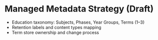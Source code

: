 # Managed Metadata Strategy (Draft)

- Education taxonomy: Subjects, Phases, Year Groups, Terms (1–3)
- Retention labels and content types mapping
- Term store ownership and change process
